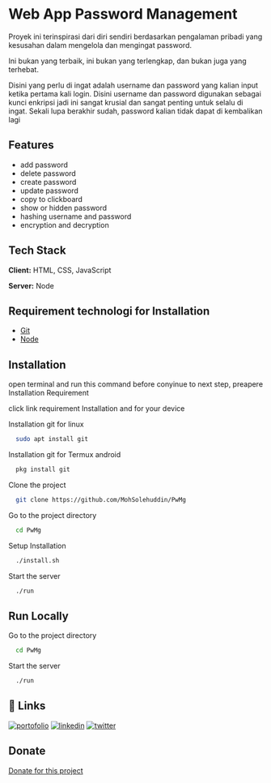 # Web App Password Management
Proyek ini terinspirasi dari diri sendiri berdasarkan pengalaman pribadi yang kesusahan dalam mengelola dan mengingat password.

Ini bukan yang terbaik, ini bukan yang terlengkap, dan bukan juga yang terhebat.

Disini yang perlu di ingat adalah username dan password yang kalian input ketika pertama kali login. Disini username dan password digunakan sebagai kunci enkripsi jadi ini sangat krusial dan sangat penting untuk selalu di ingat. Sekali lupa berakhir sudah, password kalian tidak dapat di kembalikan lagi

## Features

- add password
- delete password
- create password
- update password
- copy to clickboard
- show or hidden password
- hashing username and password
- encryption and decryption
## Tech Stack

**Client:** HTML, CSS, JavaScript

**Server:** Node
## Requirement technologi for Installation
- [Git](https://git.org)
- [Node](https://nodejs.org/download)

## Installation
open terminal and run this command
before conyinue to next step, preapere Installation Requirement

click link requirement Installation and for your device

Installation git for linux
```bash
  sudo apt install git
```
Installation git for Termux android
```bash
  pkg install git
```

Clone the project
```bash
  git clone https://github.com/MohSolehuddin/PwMg
```
Go to the project directory
```bash
  cd PwMg
```
Setup Installation
```bash
  ./install.sh
```
Start the server
```bash
  ./run
```

## Run Locally
Go to the project directory
```bash
  cd PwMg
```
Start the server
```bash
  ./run
```

## 🔗 Links
[![portofolio](https://img.shields.io/badge/my_portfolio-000?style=for-the-badge&logo=ko-fi&logoColor=white)](https://msytc.vercel.app)
[![linkedin](https://img.shields.io/badge/linkedin-0A66C2?style=for-the-badge&logo=linkedin&logoColor=white)](www.linkedin.com/in/moh-solehuddin190805)
[![twitter](https://img.shields.io/badge/twitter-1DA1F2?style=for-the-badge&logo=twitter&logoColor=white)](https://twitter.com/@msytcode)

## Donate
[Donate for this project](https://mayar.to/msytc)